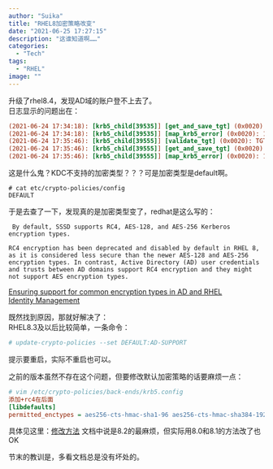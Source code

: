 ```yaml
---
author: "Suika"
title: "RHEL8加密策略改变"
date: "2021-06-25 17:27:15"
description: "这谁知道啊……"
categories: 
  - "Tech"
tags: 
  - "RHEL"
image: ""
---
```


升级了rhel8.4，发现AD域的账户登不上去了。  
日志显示的问题出在：
```ini
(2021-06-24 17:34:18): [krb5_child[39535]] [get_and_save_tgt] (0x0020): 1757: [-1765328370][KDC has no support for encryption type]
(2021-06-24 17:34:18): [krb5_child[39535]] [map_krb5_error] (0x0020): 1849: [-1765328370][KDC has no support for encryption type]
(2021-06-24 17:35:46): [krb5_child[39555]] [validate_tgt] (0x0020): TGT failed verification using key for [host/xxxxx@xxxx.COM].
(2021-06-24 17:35:46): [krb5_child[39555]] [get_and_save_tgt] (0x0020): 1757: [-1765328370][KDC has no support for encryption type]
(2021-06-24 17:35:46): [krb5_child[39555]] [map_krb5_error] (0x0020): 1849: [-1765328370][KDC has no support for encryption type]

```
这是什么鬼？KDC不支持的加密类型？？？可是加密类型是default啊。

```
# cat etc/crypto-policies/config
DEFAULT
```
于是去查了一下，发现真的是加密类型变了，redhat是这么写的：
```
 By default, SSSD supports RC4, AES-128, and AES-256 Kerberos encryption types.

RC4 encryption has been deprecated and disabled by default in RHEL 8, as it is considered less secure than the newer AES-128 and AES-256 encryption types. In contrast, Active Directory (AD) user credentials and trusts between AD domains support RC4 encryption and they might not support AES encryption types. 
```
[Ensuring support for common encryption types in AD and RHEL](https://access.redhat.com/documentation/en-us/red_hat_enterprise_linux/8/html/integrating_rhel_systems_directly_with_windows_active_directory/connecting-rhel-systems-directly-to-ad-using-sssd_integrating-rhel-systems-directly-with-active-directory#ensuring-support-for-common-encryption-types-in-ad-and-rhel_connecting-rhel-systems-directly-to-ad-using-sssd)  
[ Identity Management](https://access.redhat.com/documentation/en-us/red_hat_enterprise_linux/8/html/8.3_release_notes/rhel-8-3-0-release#enhancement_identity-management)

既然找到原因，那就好解决了：  
RHEL8.3及以后比较简单，一条命令：  
```bash
# update-crypto-policies --set DEFAULT:AD-SUPPORT
```
提示要重启，实际不重启也可以。


之前的版本虽然不存在这个问题，但要修改默认加密策略的话要麻烦一点：
```ini
# vim /etc/crypto-policies/back-ends/krb5.config
添加+rc4在后面
[libdefaults]
permitted_enctypes = aes256-cts-hmac-sha1-96 aes256-cts-hmac-sha384-192 camellia256-cts-cmac aes128-cts-hmac-sha1-96 aes128-cts-hmac-sha256-128 camellia128-cts-cmac +rc4
```
具体见这里：[修改方法](https://access.redhat.com/documentation/en-us/red_hat_enterprise_linux/8/html/integrating_rhel_systems_directly_with_windows_active_directory/connecting-rhel-systems-directly-to-ad-using-sssd_integrating-rhel-systems-directly-with-active-directory#ensuring-support-for-common-encryption-types-in-ad-and-rhel_connecting-rhel-systems-directly-to-ad-using-sssd)
文档中说是8.2的最麻烦，但实际用8.0和8.1的方法改了也OK

节末的教训是，多看文档总是没有坏处的。